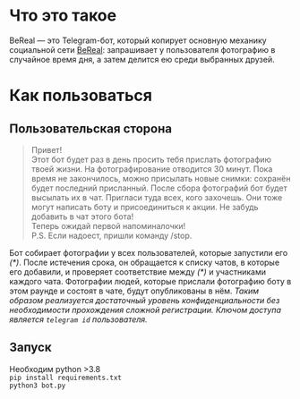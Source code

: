 # Что это такое
BeReal — это Telegram-бот, который копирует основную механику социальной сети [BeReal](https://bere.al/en): запрашивает у пользователя фотографию в случайное время дня, а затем делится ею среди выбранных друзей.


# Как пользоваться
## Пользовательская сторона
> Привет!  
> Этот бот будет раз в день просить тебя прислать фотографию твоей жизни. На фотографирование отводится 30 минут. Пока время не закончилось, можно присылать новые снимки: сохранён будет последний присланный.
> После сбора фотографий бот будет высылать их в чат. Пригласи туда всех, кого захочешь. Они тоже могут написать боту и присоединиться к акции. Не забудь добавить в чат этого бота!  
> Теперь ожидай первой напоминалочки!  
> P.S. Eсли надоест, пришли команду /stop.  

Бот собирает фотографии у всех пользователей, которые запустили его *(\*)*. После истечения срока, он обращается к списку чатов, в которые его добавили, и проверяет соответствие между *(\*)* и участниками каждого чата. Фотографии людей, которые прислали фотографию боту в этом раунде и состоят в чате, будут опубликованы в нём. _Таким образом реализуется достаточный уровень конфиденциальности без необходимости прохождения сложной регистрации. Ключом доступа является `telegram id` пользователя._

## Запуск
Необходим python >3.8  
`pip install requirements.txt`  
`python3 bot.py`
